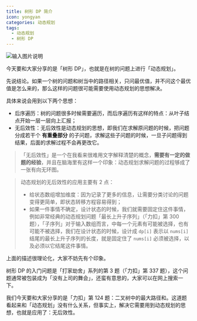 ```yaml
---
title: 树形 DP 简介
icon: yongyan
categories: 动态规划
tags:
  - 动态规划
  - 树形 DP
---
```


![输入图片说明](https://tva1.sinaimg.cn/large/008i3skNgy1gxixq2edeij30r00ai0t3.jpg "屏幕截图.png")

今天要和大家分享的是「树形 DP」，也就是在树的问题上进行「动态规划」。

先说结论。如果一个树的问题和树当中的路径相关，只问最优值，并不问这个最优值是怎么来的，那么这样的问题很可能需要使用动态规划的思想解决。

具体来说会用到以下两个思想：

+ 后序遍历：树的问题很多时候需要遍历，而后序遍历有这样的特点：从叶子结点开始一层一层向上汇报；
+ 无后效性：无后效性是动态规划的思想，即我们在求解原问题的时候，把问题分成若干个 **有重叠部分** 的子问题，求解这些子问题的时候，一旦子问题得到结果，后面的求解过程不会再更改它。


> 「无后效性」是一个在我看来很难用文字解释清楚的概念，**需要有一定的做题的经验**，并且在脑海里有这样一个印象：动态规划求解问题的过程够成了一张有向无环图。

> 动态规划的无后效性的应用主要有 2 点：
>
> + 给状态数组增加维度：因为记录了更多的信息，让需要分类讨论的问题变得更简单，即状态转移方程容易得到；
> + 如果一件事情不确定，设计状态的时候，我们就需要固定住这件事情，例如非常经典的动态规划问题「最长上升子序列」（「力扣」第 300 题），「子序列」对于输入数组而言，中每一个元素有可能被选择，也有可能不被选择，我们在设计状态的时候，设计成 `dp[i]` 表示以 `nums[i]` 结尾的最长上升子序列的长度，就是固定住了 `nums[i]` 必须被选择，以及必须以它结尾这件事情。

上面的描述很理论化，大家不妨先有个印象。

树形 DP 的入门问题是「打家劫舍」系列的第 3 题（「力扣」第 337 题），这个问题通常被包装成为「没有上司的舞会」，还蛮有意思的，大家可以在网上搜索一下。

我们今天要和大家分享的是「力扣」第 124 题：二叉树中的最大路径和。这道题看起来和「动态规划」没有什么关系，但事实上，解决它需要用到动态规划的思想，也就是应用了：无后效性。